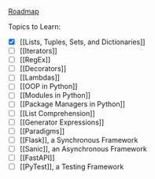 [Roadmap](https://www.roadmap.sh/python)

Topics to Learn:
- [x] [[Lists, Tuples, Sets, and Dictionaries]]
- [ ] [[Iterators]]
- [ ] [[RegEx]]
- [ ] [[Decorators]]
- [ ] [[Lambdas]]
- [ ] [[OOP in Python]]
- [ ] [[Modules in Python]]
- [ ] [[Package Managers in Python]]
- [ ] [[List Comprehension]]
- [ ] [[Generator Expressions]]
- [ ] [[Paradigms]]
- [ ] [[Flask]], a Synchronous Framework
- [ ] [[Sanic]], an Asynchronous Framework
- [ ] [[FastAPI]]
- [ ] [[PyTest]], a Testing Framework